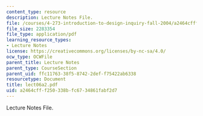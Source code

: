 ```yaml
---
content_type: resource
description: Lecture Notes File.
file: /courses/4-273-introduction-to-design-inquiry-fall-2004/a2464cfff250338bfc6734861fabf2d7_lect06a2.pdf
file_size: 2283354
file_type: application/pdf
learning_resource_types:
- Lecture Notes
license: https://creativecommons.org/licenses/by-nc-sa/4.0/
ocw_type: OCWFile
parent_title: Lecture Notes
parent_type: CourseSection
parent_uid: ffc11763-38f5-8742-2def-f75422ab6338
resourcetype: Document
title: lect06a2.pdf
uid: a2464cff-f250-338b-fc67-34861fabf2d7
---
```

Lecture Notes File.